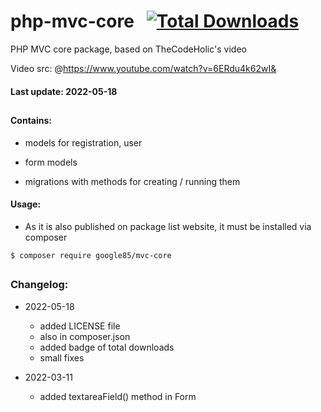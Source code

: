 # php-mvc-core   &nbsp;  <a href="https://packagist.org/packages/google85/php-mvc-core"><img src="https://img.shields.io/packagist/dt/google85/php-mvc-core?color=brightgreen" alt="Total Downloads"/></a>

PHP MVC core package, based on TheCodeHolic's video

Video src: @https://www.youtube.com/watch?v=6ERdu4k62wI&


#### Last update: 2022-05-18

##

#### Contains:

- models for registration, user

- form models

- migrations with methods for creating / running them

#### Usage:

 - As it is also published on package list website, it must be installed via composer
 
 ```
 $ composer require google85/mvc-core
 ```
##
### Changelog:


- 2022-05-18
    - added LICENSE file
    - also in composer.json
    - added badge of total downloads
    - small fixes
              
- 2022-03-11
    - added textareaField() method in Form
 



